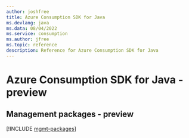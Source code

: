 ```yaml
---
author: joshfree
title: Azure Consumption SDK for Java
ms.devlang: java
ms.data: 08/04/2022
ms.service: consumption
ms.author: jfree
ms.topic: reference
description: Reference for Azure Consumption SDK for Java
---
```

# Azure Consumption SDK for Java - preview

## Management packages - preview
[!INCLUDE [mgmt-packages](consumption-mgmt-index.md)]